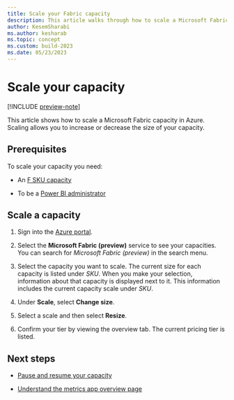 ```yaml
---
title: Scale your Fabric capacity
description: This article walks through how to scale a Microsoft Fabric capacity in Azure.
author: KesemSharabi
ms.author: kesharab
ms.topic: concept
ms.custom: build-2023
ms.date: 05/23/2023
---
```


# Scale your capacity

[!INCLUDE [preview-note](../includes/preview-note.md)]

This article shows how to scale a Microsoft Fabric capacity in Azure. Scaling allows you to increase or decrease the size of your capacity.

## Prerequisites

To scale your capacity you need:

* An [F SKU capacity](buy-subscription.md#azure-skus)

* To be a [Power BI administrator](../admin/microsoft-fabric-admin.md#power-platform-and-power-bi-admin-roles)

## Scale a capacity

1. Sign into the [Azure portal](https://portal.azure.com/).

2. Select the **Microsoft Fabric (preview)** service to see your capacities. You can search for *Microsoft Fabric (preview)* in the search menu.

3. Select the capacity you want to scale. The current size for each capacity is listed under *SKU*. When you make your selection, information about that capacity is displayed next to it. This information includes the current capacity scale  under *SKU*.

4. Under **Scale**, select **Change size**.

5. Select a scale and then select **Resize**.

6. Confirm your tier by viewing the overview tab. The current pricing tier is listed.

## Next steps

* [Pause and resume your capacity](pause-resume.md)

* [Understand the metrics app overview page](metrics-app-overview-page.md)
